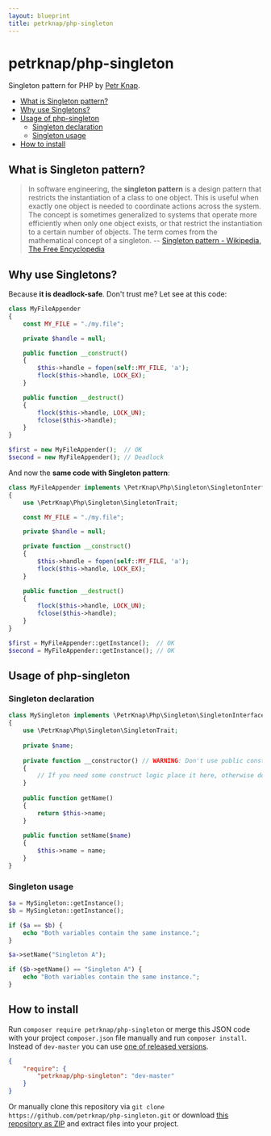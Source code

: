 ```yaml
---
layout: blueprint
title: petrknap/php-singleton
---
```

# petrknap/php-singleton

Singleton pattern for PHP by [Petr Knap].

* [What is Singleton pattern?](#what-is-singleton-pattern)
* [Why use Singletons?](#why-use-singletons)
* [Usage of php-singleton](#usage-of-php-singleton)
    * [Singleton declaration](#singleton-declaration)
    * [Singleton usage](#singleton-usage)
* [How to install](#how-to-install)


## What is Singleton pattern?

> In software engineering, the **singleton pattern** is a design pattern that restricts the instantiation of a class to one object. This is useful when exactly one object is needed to coordinate actions across the system. The concept is sometimes generalized to systems that operate more efficiently when only one object exists, or that restrict the instantiation to a certain number of objects. The term comes from the mathematical concept of a singleton.
-- [Singleton pattern - Wikipedia, The Free Encyclopedia]


## Why use Singletons?

Because **it is deadlock-safe**. Don't trust me? Let see at this code:

```php
class MyFileAppender
{
    const MY_FILE = "./my.file";

    private $handle = null;

    public function __construct()
    {
        $this->handle = fopen(self::MY_FILE, 'a');
        flock($this->handle, LOCK_EX);
    }

    public function __destruct()
    {
        flock($this->handle, LOCK_UN);
        fclose($this->handle);
    }
}

$first = new MyFileAppender();  // OK
$second = new MyFileAppender(); // Deadlock
```

And now the **same code with Singleton pattern**:

```php
class MyFileAppender implements \PetrKnap\Php\Singleton\SingletonInterface
{
    use \PetrKnap\Php\Singleton\SingletonTrait;

    const MY_FILE = "./my.file";

    private $handle = null;

    private function __construct()
    {
        $this->handle = fopen(self::MY_FILE, 'a');
        flock($this->handle, LOCK_EX);
    }

    public function __destruct()
    {
        flock($this->handle, LOCK_UN);
        fclose($this->handle);
    }
}

$first = MyFileAppender::getInstance();  // OK
$second = MyFileAppender::getInstance(); // OK
```

## Usage of php-singleton

### Singleton declaration
```php
class MySingleton implements \PetrKnap\Php\Singleton\SingletonInterface
{
    use \PetrKnap\Php\Singleton\SingletonTrait;
    
    private $name;
    
    private function __constructor() // WARNING: Don't use public constructor - it's singleton!
    {
        // If you need some construct logic place it here, otherwise don't declare this method
    }
    
    public function getName()
    {
        return $this->name;
    }
    
    public function setName($name)
    {
        $this->name = name;
    }
}
```

### Singleton usage
```php
$a = MySingleton::getInstance();
$b = MySingleton::getInstance();

if ($a == $b) {
    echo "Both variables contain the same instance.";
}

$a->setName("Singleton A");

if ($b->getName() == "Singleton A") {
    echo "Both variables contain the same instance.";
}
```


## How to install

Run `composer require petrknap/php-singleton` or merge this JSON code with your project `composer.json` file manually and run `composer install`. Instead of `dev-master` you can use [one of released versions].

```json
{
    "require": {
        "petrknap/php-singleton": "dev-master"
    }
}
```

Or manually clone this repository via `git clone https://github.com/petrknap/php-singleton.git` or download [this repository as ZIP] and extract files into your project.



[Petr Knap]:http://petrknap.cz/
[Singleton pattern - Wikipedia, The Free Encyclopedia]:https://en.wikipedia.org/w/index.php?title=Singleton_pattern&oldid=706466443
[one of released versions]:https://github.com/petrknap/php-singleton/releases
[this repository as ZIP]:https://github.com/petrknap/php-singleton/archive/master.zip

